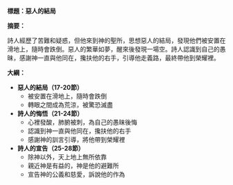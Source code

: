 **標題：惡人的結局**

**摘要：**

詩人經歷了苦難和疑惑，但他來到神的聖所，思想惡人的結局，發現他們被安置在滑地上，隨時會跌倒。惡人的繁華如夢，醒來後發現一場空。詩人認識到自己的愚昧，感謝神一直與他同在，攙扶他的右手，引導他走義路，最終帶他到榮耀裡。

**大綱：**

* **惡人的結局（17-20節）**
    * 被安置在滑地上，隨時會跌倒
    * 轉眼之間成為荒涼，被驚恐滅盡
* **詩人的悔悟（21-24節）**
    * 心裡發酸，肺腑被刺，為自己的愚昧後悔
    * 認識到神一直與他同在，攙扶他的右手
    * 感謝神的訓言引導，將他帶到榮耀裡
* **詩人的宣告（25-28節）**
    * 除神以外，天上地上無所依靠
    * 親近神是有益的，神是他的避難所
    * 宣告神的公義和慈愛，訴說他的作為